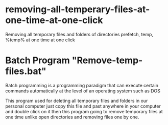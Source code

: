# removing-all-temperary-files-at-one-time-at-one-click
Removing all temporary files and folders of directories prefetch, temp, %temp% at one time at one click
<h1>Batch Program "Remove-temp-files.bat"</h1>
<p>Batch programming is a programming paradigm that can execute certain commands automatically at the level of an operating system such as DOS</p>
<p>This program used for deleting all temporary files and folders in our personal computer just copy this file and past anywhere in your computer and double click on it then this program going to remove temporary files at one time unlike open directories and removing files one by one.</p>
